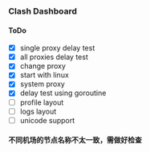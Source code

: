 ### Clash Dashboard

#### ToDo

- [x] single proxy delay test
- [x] all proxies delay test
- [x] change proxy
- [x] start with linux
- [x] system proxy
- [x] delay test using goroutine
- [ ] profile layout
- [ ] logs layout
- [ ] unicode support

#### 不同机场的节点名称不太一致，需做好检查